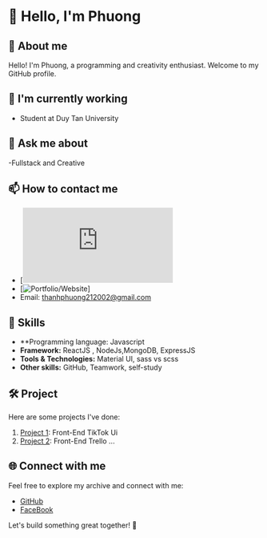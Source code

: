 # 👋 Hello, I'm Phuong

## 🚀 About me

Hello! I'm Phuong, a programming and creativity enthusiast. 
Welcome to my GitHub profile.

## 🌱 I'm currently working

- Student at Duy Tan University

## 💬 Ask me about

-Fullstack and Creative

## 📫 How to contact me

- [![FaceBook](https://www.facebook.com/profile.php?id=100015982263062)
- [![Portfolio/Website](https://img.shields.io/badge/Portfolio-%2312100E.svg?&style=for-the-badge&logo=website&logoColor=white)]
- Email: thanhphuong212002@gmail.com

## 🚧 Skills

- **Programming language: Javascript
- **Framework:** ReactJS , NodeJs,MongoDB, ExpressJS
- **Tools & Technologies:** Material UI, sass vs scss
- **Other skills:** GitHub, Teamwork, self-study

## 🛠️ Project

Here are some projects I've done:

1. [Project 1](https://github.com/ThanhPhuong-Dev/tiktok-ui): Front-End TikTok Ui
2. [Project 2](https://github.com/ThanhPhuong-Dev/trello-web): Front-End Trello
     ...

## 🌐 Connect with me

Feel free to explore my archive and connect with me:

- [GitHub](https://github.com/ThanhPhuong-Dev)
- [FaceBook](https://www.facebook.com/profile.php?id=100015982263062)

Let's build something great together! 🚀
